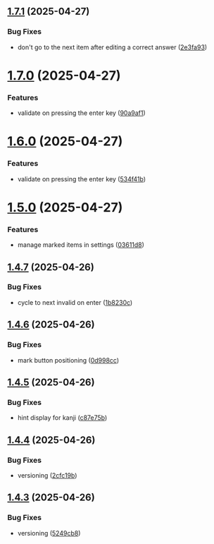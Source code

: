 ## [1.7.1](https://github.com/FrecksterGIT/bc-kanji-practice/compare/v1.7.0...v1.7.1) (2025-04-27)


### Bug Fixes

* don't go to the next item after editing a correct answer ([2e3fa93](https://github.com/FrecksterGIT/bc-kanji-practice/commit/2e3fa93bb08b6de7268ae132a99de73bca173951))

# [1.7.0](https://github.com/FrecksterGIT/bc-kanji-practice/compare/v1.6.0...v1.7.0) (2025-04-27)


### Features

* validate on pressing the enter key ([90a9af1](https://github.com/FrecksterGIT/bc-kanji-practice/commit/90a9af18c6c2b89c828aed45ca5dc55e54fb5334))

# [1.6.0](https://github.com/FrecksterGIT/bc-kanji-practice/compare/v1.5.0...v1.6.0) (2025-04-27)


### Features

* validate on pressing the enter key ([534f41b](https://github.com/FrecksterGIT/bc-kanji-practice/commit/534f41b43c54e286dbc904aa6cab5e8023e1cfb6))

# [1.5.0](https://github.com/FrecksterGIT/bc-kanji-practice/compare/v1.4.7...v1.5.0) (2025-04-27)


### Features

* manage marked items in settings ([03611d8](https://github.com/FrecksterGIT/bc-kanji-practice/commit/03611d8c6322e90ca5d715969ace597691b804e8))

## [1.4.7](https://github.com/FrecksterGIT/bc-kanji-practice/compare/v1.4.6...v1.4.7) (2025-04-26)


### Bug Fixes

* cycle to next invalid on enter ([1b8230c](https://github.com/FrecksterGIT/bc-kanji-practice/commit/1b8230cce4f1ebef5072e63a6f0e9a27c25a4135))

## [1.4.6](https://github.com/FrecksterGIT/bc-kanji-practice/compare/v1.4.5...v1.4.6) (2025-04-26)


### Bug Fixes

* mark button positioning ([0d998cc](https://github.com/FrecksterGIT/bc-kanji-practice/commit/0d998cc6a31aa72d5b905a8605fc629964ce3dee))

## [1.4.5](https://github.com/FrecksterGIT/bc-kanji-practice/compare/v1.4.4...v1.4.5) (2025-04-26)


### Bug Fixes

* hint display for kanji ([c87e75b](https://github.com/FrecksterGIT/bc-kanji-practice/commit/c87e75bea1e07d732e37debe6a27034f9eec5baa))

## [1.4.4](https://github.com/FrecksterGIT/bc-kanji-practice/compare/v1.4.3...v1.4.4) (2025-04-26)


### Bug Fixes

* versioning ([2cfc19b](https://github.com/FrecksterGIT/bc-kanji-practice/commit/2cfc19b5939b6a88461993021af152bad9805c82))

## [1.4.3](https://github.com/FrecksterGIT/bc-kanji-practice/compare/v1.4.2...v1.4.3) (2025-04-26)

### Bug Fixes

- versioning ([5249cb8](https://github.com/FrecksterGIT/bc-kanji-practice/commit/5249cb85d8c56a48644a41aef1f5777f5caba27a))
